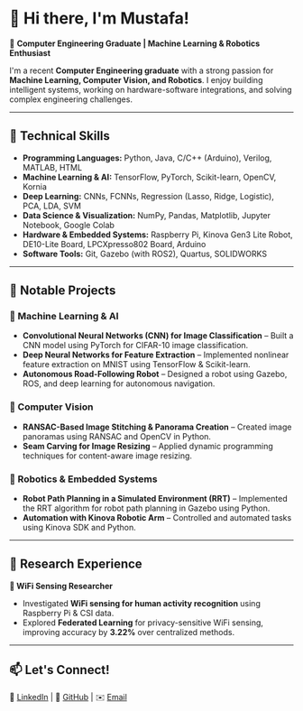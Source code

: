 # 👋 Hi there, I'm Mustafa!

🚀 **Computer Engineering Graduate | Machine Learning & Robotics Enthusiast**

I'm a recent **Computer Engineering graduate** with a strong passion for **Machine Learning, Computer Vision, and Robotics**. I enjoy building intelligent systems, working on hardware-software integrations, and solving complex engineering challenges.

---

## 🔧 Technical Skills

- **Programming Languages:** Python, Java, C/C++ (Arduino), Verilog, MATLAB, HTML
- **Machine Learning & AI:** TensorFlow, PyTorch, Scikit-learn, OpenCV, Kornia
- **Deep Learning:** CNNs, FCNNs, Regression (Lasso, Ridge, Logistic), PCA, LDA, SVM
- **Data Science & Visualization:** NumPy, Pandas, Matplotlib, Jupyter Notebook, Google Colab
- **Hardware & Embedded Systems:** Raspberry Pi, Kinova Gen3 Lite Robot, DE10-Lite Board, LPCXpresso802 Board, Arduino
- **Software Tools:** Git, Gazebo (with ROS2), Quartus, SOLIDWORKS

---

## 📂 Notable Projects

### 🔹 Machine Learning & AI
- **Convolutional Neural Networks (CNN) for Image Classification** – Built a CNN model using PyTorch for CIFAR-10 image classification.
- **Deep Neural Networks for Feature Extraction** – Implemented nonlinear feature extraction on MNIST using TensorFlow & Scikit-learn.
- **Autonomous Road-Following Robot** – Designed a robot using Gazebo, ROS, and deep learning for autonomous navigation.

### 🔹 Computer Vision
- **RANSAC-Based Image Stitching & Panorama Creation** – Created image panoramas using RANSAC and OpenCV in Python.
- **Seam Carving for Image Resizing** – Applied dynamic programming techniques for content-aware image resizing.

### 🔹 Robotics & Embedded Systems
- **Robot Path Planning in a Simulated Environment (RRT)** – Implemented the RRT algorithm for robot path planning in Gazebo using Python.
- **Automation with Kinova Robotic Arm** – Controlled and automated tasks using Kinova SDK and Python.

---

## 📖 Research Experience

**📌 WiFi Sensing Researcher**
- Investigated **WiFi sensing for human activity recognition** using Raspberry Pi & CSI data.
- Explored **Federated Learning** for privacy-sensitive WiFi sensing, improving accuracy by **3.22%** over centralized methods.

---


## 📫 Let's Connect!

🔗 [LinkedIn]() | 📁 [GitHub]() | ✉️ [Email](mailto:)

